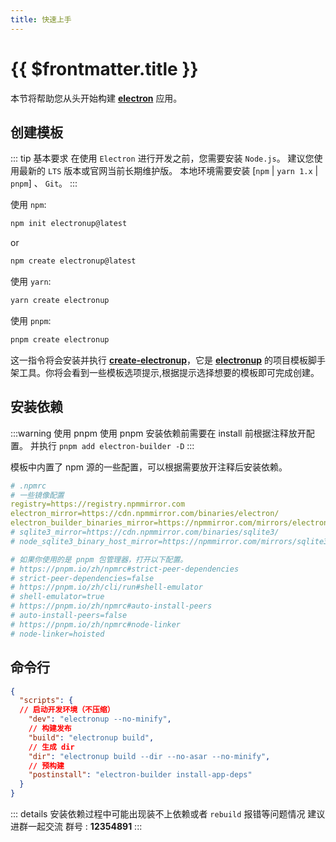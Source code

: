 ```yaml
---
title: 快速上手
---
```


# {{ $frontmatter.title }}

本节将帮助您从头开始构建 [**electron**](https://www.electronjs.org/zh/) 应用。

## 创建模板

::: tip  基本要求
在使用 `Electron` 进行开发之前，您需要安装 `Node.js`。 建议您使用最新的 `LTS` 版本或官网当前长期维护版。
本地环境需要安装 [`npm` | `yarn 1.x` | `pnpm`] 、 `Git`。
:::

使用 `npm`:

```bash
npm init electronup@latest
```

or

```bash
npm create electronup@latest
```

使用 `yarn`:

```bash
yarn create electronup
```

使用 `pnpm`:

```bash
pnpm create electronup
```


这一指令将会安装并执行 [**create-electronup**](https://github.com/QuiteerJs/create-electronup)，它是 [**electronup**](https://github.com/QuiteerJs/electronup) 的项目模板脚手架工具。你将会看到一些模板选项提示,根据提示选择想要的模板即可完成创建。


## 安装依赖

:::warning 使用 pnpm
使用 pnpm 安装依赖前需要在 install 前根据注释放开配置。
并执行 `pnpm add electron-builder -D`
:::

模板中内置了 npm 源的一些配置，可以根据需要放开注释后安装依赖。

```yaml
# .npmrc
# 一些镜像配置
registry=https://registry.npmmirror.com
electron_mirror=https://cdn.npmmirror.com/binaries/electron/
electron_builder_binaries_mirror=https://npmmirror.com/mirrors/electron-builder-binaries/
# sqlite3_mirror=https://cdn.npmmirror.com/binaries/sqlite3/
# node_sqlite3_binary_host_mirror=https://npmmirror.com/mirrors/sqlite3/

# 如果你使用的是 pnpm 包管理器，打开以下配置。
# https://pnpm.io/zh/npmrc#strict-peer-dependencies
# strict-peer-dependencies=false
# https://pnpm.io/zh/cli/run#shell-emulator
# shell-emulator=true
# https://pnpm.io/zh/npmrc#auto-install-peers
# auto-install-peers=false
# https://pnpm.io/zh/npmrc#node-linker
# node-linker=hoisted
```

## 命令行

```json
{
  "scripts": {
  // 启动开发环境（不压缩）
    "dev": "electronup --no-minify",
    // 构建发布
    "build": "electronup build",
    // 生成 dir
    "dir": "electronup build --dir --no-asar --no-minify",
    // 预构建
    "postinstall": "electron-builder install-app-deps"
  }
}
```

::: details 安装依赖过程中可能出现装不上依赖或者 `rebuild` 报错等问题情况
建议进群一起交流 群号 : **12354891**
:::
